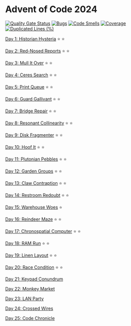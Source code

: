 # Advent of Code 2024

[![Quality Gate Status](https://sonarcloud.io/api/project_badges/measure?project=keithpjolley_advent2024&metric=alert_status)](https://sonarcloud.io/summary/new_code?id=keithpjolley_advent2024)
[![Bugs](https://sonarcloud.io/api/project_badges/measure?project=keithpjolley_advent2024&metric=bugs)](https://sonarcloud.io/summary/new_code?id=keithpjolley_advent2024)
[![Code Smells](https://sonarcloud.io/api/project_badges/measure?project=keithpjolley_advent2024&metric=code_smells)](https://sonarcloud.io/summary/new_code?id=keithpjolley_advent2024)
[![Coverage](https://sonarcloud.io/api/project_badges/measure?project=keithpjolley_advent2024&metric=coverage)](https://sonarcloud.io/summary/new_code?id=keithpjolley_advent2024)
[![Duplicated Lines (%)](https://sonarcloud.io/api/project_badges/measure?project=keithpjolley_advent2024&metric=duplicated_lines_density)](https://sonarcloud.io/summary/new_code?id=keithpjolley_advent2024)

[Day 1: Historian Hysteria](https://adventofcode.com/2024/day/1) :star: :star:

[Day 2: Red-Nosed Reports](https://adventofcode.com/2024/day/2) :star: :star:

[Day 3: Mull It Over](https://adventofcode.com/2024/day/3) :star: :star:

[Day 4: Ceres Search](https://adventofcode.com/2024/day/4) :star: :star:

[Day 5: Print Queue](https://adventofcode.com/2024/day/5) :star: :star:

[Day 6: Guard Gallivant](https://adventofcode.com/2024/day/6) :star: :star:

[Day 7: Bridge Repair](https://adventofcode.com/2024/day/7) :star: :star:

[Day 8: Resonant Collinearity](https://adventofcode.com/2024/day/8) :star: :star:

[Day 9: Disk Fragmenter](https://adventofcode.com/2024/day/9) :star: :star:

[Day 10: Hoof It](https://adventofcode.com/2024/day/10) :star: :star:

[Day 11: Plutonian Pebbles](https://adventofcode.com/2024/day/11) :star: :star:

[Day 12: Garden Groups](https://adventofcode.com/2024/day/12) :star: :star:

[Day 13: Claw Contraption](https://adventofcode.com/2024/day/13) :star: :star:

[Day 14: Restroom Redoubt](https://adventofcode.com/2024/day/14) :star: :star:

[Day 15: Warehouse Woes](https://adventofcode.com/2024/day/15) :star:

[Day 16: Reindeer Maze](https://adventofcode.com/2024/day/16) :star: :star:

[Day 17: Chronospatial Computer](https://adventofcode.com/2024/day/17) :star: :star:

[Day 18: RAM Run](https://adventofcode.com/2024/day/18) :star: :star:

[Day 19: Linen Layout](https://adventofcode.com/2024/day/19) :star: :star:

[Day 20: Race Condition](https://adventofcode.com/2024/day/20) :star: :star:

[Day 21: Keypad Conundrum](https://adventofcode.com/2024/day/21)

[Day 22: Monkey Market](https://adventofcode.com/2024/day/22)

[Day 23: LAN Party](https://adventofcode.com/2024/day/23)

[Day 24: Crossed Wires](https://adventofcode.com/2024/day/24)

[Day 25: Code Chronicle](https://adventofcode.com/2024/day/25)
